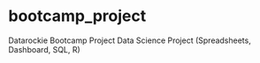 # bootcamp_project

Datarockie Bootcamp Project
Data Science Project (Spreadsheets, Dashboard, SQL, R)
